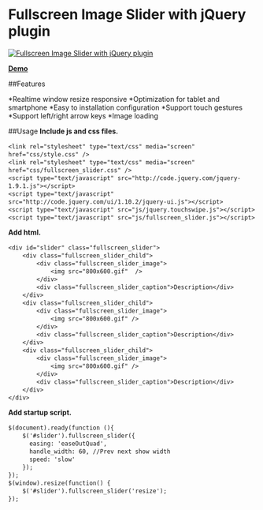 Fullscreen Image Slider with jQuery plugin
=======================


[![Fullscreen Image Slider with jQuery plugin](http://www.htmldrive.net/media/2013/4/14/1365927602.png "Fullscreen Image Slider with jQuery plugin")](http://www.htmldrive.net/items/show/1276/Fullscreen-Image-Slider-with-jQuery-plugin "Fullscreen Image Slider with jQuery plugin")

[**Demo**](http://www.htmldrive.net/items/show/1276/Fullscreen-Image-Slider-with-jQuery-plugin "Fullscreen Image Slider with jQuery plugin")

##Features

*Realtime window resize responsive
*Optimization for tablet and smartphone
*Easy to installation configuration
*Support touch gestures
*Support left/right arrow keys
*Image loading

##Usage
**Include js and css files.**

    <link rel="stylesheet" type="text/css" media="screen" href="css/style.css" />
    <link rel="stylesheet" type="text/css" media="screen" href="css/fullscreen_slider.css" />
    <script type="text/javascript" src="http://code.jquery.com/jquery-1.9.1.js"></script>
    <script type="text/javascript" src="http://code.jquery.com/ui/1.10.2/jquery-ui.js"></script>
    <script type="text/javascript" src="js/jquery.touchswipe.js"></script>
    <script type="text/javascript" src="js/fullscreen_slider.js"></script>

  
**Add html.**

    <div id="slider" class="fullscreen_slider">
        <div class="fullscreen_slider_child">
            <div class="fullscreen_slider_image">
                <img src="800x600.gif"  />
            </div>
            <div class="fullscreen_slider_caption">Description</div>
        </div>
        <div class="fullscreen_slider_child">
            <div class="fullscreen_slider_image">
                <img src="800x600.gif" />
            </div>
            <div class="fullscreen_slider_caption">Description</div>
        </div>
        <div class="fullscreen_slider_child">
            <div class="fullscreen_slider_image">
                <img src="800x600.gif" />
            </div>
            <div class="fullscreen_slider_caption">Description</div>
        </div>
    </div>

        
**Add startup script.**

    $(document).ready(function (){
        $('#slider').fullscreen_slider({
          easing: 'easeOutQuad',
          handle_width: 60, //Prev next show width
          speed: 'slow'
        });
    });
    $(window).resize(function() {
        $('#slider').fullscreen_slider('resize');
    });
